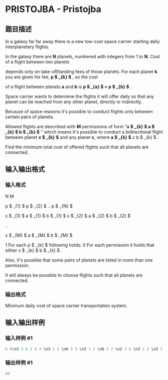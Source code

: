 # PRISTOJBA - Pristojba

## 题目描述

In a galaxy far far away there is a new low-cost space carrier starting daily interplanetary flights.

In the galaxy there are **N** planets, numbered with integers from 1 to **N**. Cost of a flight between two planets

depends only on take-off/landing fees of those planets. For each planet **k** you are given his fee, **p $ _{k} $** , so the cost

of a flight between planets **a** and **b** is **p $ _{a} $ + p $ _{b} $** .

Space carrier wants to determine the flights it will offer daily so that any planet can be reached from any other planet, directly or indirectly.

Because of space reasons it's possible to conduct flights only between certain pairs of planets.

Allowed flights are described with **M** permissions of form "**x $ _{k} $ a $ _{k} $ b $ _{k} $** " which means it's possible to conduct a bidirectional flight between planet **x $ _{k} $** and any planet **c**, where **a $ _{k} $** c b $ _{k} $ .

Find the minimum total cost of offered flights such that all planets are connected.

## 输入输出格式

### 输入格式

N M

p $ _{1} $ p $ _{2} $ .. p $ _{N} $

x $ _{1} $ a $ _{1} $ b $ _{1} $ x $ _{2} $ a $ _{2} $ b $ _{2} $

..

x $ _{M} $ a $ _{M} $ b $ _{M} $

1 For each p $ _{k} $ following holds: 0 For each permission it holds that either x $ _{k} $  b $ _{k} $ .

Also, it's possible that some pairs of planets are listed in more than one permission.

It will always be possible to choose flights such that all planets are connected.

### 输出格式

Minimum daily cost of space carrier transportation system.

## 输入输出样例

### 输入样例 #1

```cpp
6 8\n3 5 8 2 9 4 \n3 1 2 \n6 3 3 \n3 1 1 \n6 2 2 \n2 3 6 \n3 1 2 \n3 2 2 \n4 1 1
```


### 输出样例 #1

```cpp
46
```


